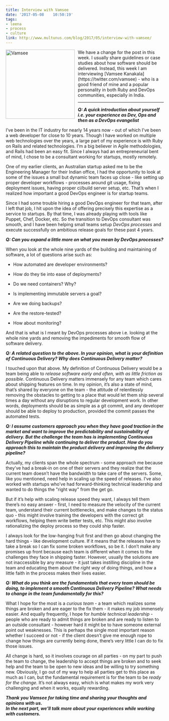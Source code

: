 ```yaml
---
title: Interview with Vamsee
date: '2017-05-08	 10:50:19'
tags: 
- leena
- process
- culture
link: http://www.multunus.com/blog/2017/05/interview-with-vamsee/
---
```


<img src="https://s3.amazonaws.com/multunus-images/vamsee.jpg" alt="Vamsee" style="width:220px;float: left;padding-right:10px;"/>
We have a change for the post in this week. I usually share guidelines or case studies about how software should be delivered. 
Instead, this week I am interviewing [Vamsee Kanakala](https://twitter.com/vamsee) - who is a good friend of mine and a popular personality in both Ruby and DevOps communities, especially in India.   


***

**_Q: A quick introduction about yourself i.e. your experience as Dev, Ops and then as a DevOps evangelist_**

I’ve been in the IT industry for nearly 14 years now - out of which I’ve been a web developer for close to 10 years. Though I have worked on multiple web technologies over the years, a large part of my experience is with Ruby on Rails and related technologies. I’m a big believer in Agile methodologies, and Rails had been an easy fit. Since I always had an entrepreneurial bent of mind, I chose to be a consultant working for startups, mostly remotely.

One of my earlier clients, an Australian startup asked me to be the Engineering Manager for their Indian office, I had the opportunity to look at some of the issues a small but dynamic team faces up close - like setting up proper developer workflows - processes around git usage, fixing deployment issues, having proper ci/build server setup, etc. That’s when I realized how important a good DevOps engineer is for startup teams. 

Since I had some trouble hiring a good DevOps engineer for that team, after I left that job, I hit upon the idea of offering precisely this expertise as a service to startups. By that time, I was already playing with tools like Puppet, Chef, Docker, etc. So the transition to DevOps consultant was smooth, and I have been helping small teams setup *DevOps processes* and execute successfully on ambitious release goals for these past 4 years.

**_Q: Can you expand a little more on what you mean by DevOps processes?_**

When you look at the whole nine yards of the building and maintaining of software, a lot of questions arise such as:

* How automated are developer environments? 

* How do they tie into ease of deployments?

* Do we need containers? Why?

* Is implementing immutable servers a goal?

* Are we doing backups? 

* Are the restore-tested? 

* How about monitoring?

And that is what is I meant by DevOps processes above i.e. looking at the whole nine yards and removing the impediments for smooth flow of software delivery.

**_Q: A related question to the above. In your opinion, what is your definition of Continuous Delivery? Why does Continuous Delivery matter?_**

I touched upon that above. My definition of Continuous Delivery would be a team being able to *release software early and often, with as little friction as possible*. Continuous Delivery matters immensely for any team which cares about shipping features on time. In my opinion, it’s also a state of mind, that’s shared by everyone on the team - the attitude of relentlessly removing the obstacles to getting to a place that would let them ship several times a day without any disruptions to regular development work. In other words, deployments should be as simple as a git commit, and any developer should be able to deploy to production, provided the commit passes the automated tests.

**_Q: I assume customers approach you when they have good traction in the market and want to improve the predictability and sustainability of delivery. But the challenge the team has is implementing Continuous Delivery Pipeline while continuing to deliver the product. How do you approach this to maintain the product delivery and improving the delivery pipeline?_**

Actually, my clients span the whole spectrum - some approach me because they’ve had a break-in on one of their servers and they realize that the current team doesn’t have the bandwidth to take care of the servers. Some, like you mentioned, need help in scaling up the speed of releases. I’ve also worked with startups who’ve had forward-thinking technical leadership and wanted to do things the "right way" from the get go. 

But if it’s help with scaling release speed they want, I always tell them there’s no easy answer - first, I need to measure the velocity of the current team, understand their current bottlenecks, and make changes to the status quo - this might involve training the developers with the correct git workflows, helping them write better tests, etc. This might also involve rationalizing the deploy process so they could ship faster. 

I always look for the low-hanging fruit first and then go about changing the hard things - like development culture. If it means that the releases have to take a break so I can fix some broken workflows, so be it. I don’t make any promises up front because each team is different when it comes to the challenges they face in shipping faster. However, usually the solutions are not inaccessible by any measure - it just takes instilling discipline in the team and educating them about the *right way* of doing things, and how a little faith in the process makes their lives easier.

**_Q: What do you think are the fundamentals that every team should be doing, to implement a smooth Continuous Delivery Pipeline? What needs to change in the team fundamentally for this?_**

What I hope for the most is a *curious team* - a team which realizes some things are broken and are eager to the fix them - it makes my job immensely easier. And equally frequently, I hope for *humble technical leadership* - people who are ready to admit things are broken and are ready to listen to an outside consultant - however hard it might be to have someone external point out weaknesses. This is perhaps the single most important reason whether I succeed or not - if the client doesn’t give me enough rope to change how things are currently being done, there’s very little I can do to fix those issues. 

All change is hard, so it involves courage on all parties - on my part to push the team to change, the leadership to accept things are broken and to seek help and the team to be open to new ideas and be willing to try something new. Obviously, I go out of my way to help all parties get to this place as much as I can, but the fundamental requirement is for the team to be *ready for the change.* It’s not always easy, which is what makes my work very challenging and when it works, equally rewarding.




**_Thank you Vamsee for taking time and sharing your thoughts and opinions with us._**   
**_In the next part, we’ll talk more about your experiences while working with customers._**
